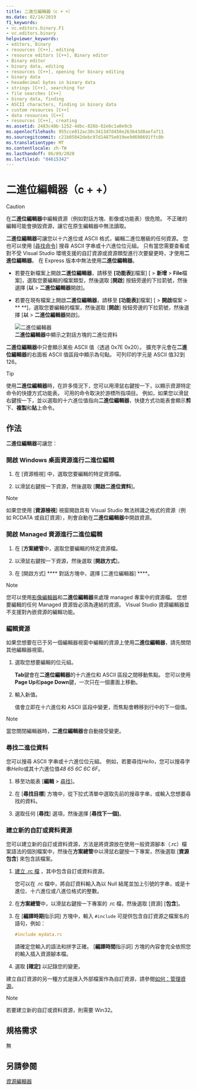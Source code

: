 ```yaml
---
title: 二進位編輯器（c + +）
ms.date: 02/14/2019
f1_keywords:
- vc.editors.binary.F1
- vc.editors.binary
helpviewer_keywords:
- editors, Binary
- resources [C++], editing
- resource editors [C++], Binary editor
- Binary editor
- binary data, editing
- resources [C++], opening for binary editing
- binary data
- hexadecimal bytes in binary data
- strings [C++], searching for
- file searches [C++]
- binary data, finding
- ASCII characters, finding in binary data
- custom resources [C++]
- data resources [C++]
- resources [C++], creating
ms.assetid: 2483c48b-1252-4dbc-826b-82e6c1a0e9cb
ms.openlocfilehash: 955cce012ac30c3413d7d458e263643d0aefa711
ms.sourcegitcommit: c21b05042debc97d14875e019ee9d698691ffc0b
ms.translationtype: MT
ms.contentlocale: zh-TW
ms.lasthandoff: 06/09/2020
ms.locfileid: "84615342"
---
```

# <a name="binary-editor-c"></a>二進位編輯器（c + +）

> [!CAUTION]
> 在**二進位編輯器**中編輯資源（例如對話方塊、影像或功能表）很危險。 不正確的編輯可能會損毀資源，讓它在原生編輯器中無法讀取。

**二進位編輯器**可讓您以十六進位或 ASCII 格式，編輯二進位層級的任何資源。 您也可以使用 [[尋找命令]](/visualstudio/ide/reference/find-command) 搜尋 ASCII 字串或十六進位位元組。 只有當您需要查看或對不受 Visual Studio 環境支援的自訂資源或資源類型進行次要變更時，才使用**二進位編輯器**。 在 Express 版本中無法使用**二進位編輯器**。

- 若要在新檔案上開啟**二進位編輯器**，請移至 **[功能表]**[檔案] [  >  **新增**  >  **File**檔案]，選取您要編輯的檔案類型，然後選取 [**開啟**] 按鈕旁邊的下拉箭號，然後選擇 [**以**  >  **二進位編輯器**開啟]。

- 若要在現有檔案上開啟**二進位編輯器**，請移至 **[功能表]**[檔案] [  >  **開啟**檔案  >  ** **]，選取您要編輯的檔案，然後選取 [**開啟**] 按鈕旁邊的下拉箭號，然後選擇 [**以**  >  **二進位編輯器**開啟]。

   ![二進位編輯器](../mfc/media/vcbinaryeditor2.gif "vcBinaryEditor2")<br/>
   **二進位編輯器**中顯示之對話方塊的二進位資料

**二進位編輯器**中只會顯示某些 ASCII 值（透過 0x7E 0x20）。 擴充字元會在**二進位編輯器**的右面板 ASCII 值區段中顯示為句點。 可列印的字元是 ASCII 值32到126。

> [!TIP]
> 使用**二進位編輯器**時，在許多情況下，您可以用滑鼠右鍵按一下，以顯示資源特定命令的快捷方式功能表。 可用的命令取決於游標所指項目。 例如，如果您以滑鼠右鍵按一下，並以選取的十六進位值指向**二進位編輯器**，快捷方式功能表會顯示**剪**下、**複製**和**貼**上命令。

## <a name="how-to"></a>作法

**二進位編輯器**可讓您：

### <a name="to-open-a-windows-desktop-resource-for-binary-editing"></a>開啟 Windows 桌面資源進行二進位編輯

1. 在 [資源檢視] [](how-to-create-a-resource-script-file.md#create-resources)中，選取您要編輯的特定資源檔。

1. 以滑鼠右鍵按一下資源，然後選取 [**開啟二進位資料**]。

> [!NOTE]
> 如果您使用 [**資源檢視**] 視窗開啟具有 Visual Studio 無法辨識之格式的資源（例如 RCDATA 或自訂資源），則會自動在**二進位編輯器**中開啟資源。

### <a name="to-open-a-managed-resource-for-binary-editing"></a>開啟 Managed 資源進行二進位編輯

1. 在 [**方案總管**中，選取您要編輯的特定資源檔。

1. 以滑鼠右鍵按一下資源，然後選取 [**開啟方式**]。

1. 在 [開啟方式] **** 對話方塊中，選擇 [二進位編輯器] ****。

> [!NOTE]
> 您可以使用[影像編輯器](image-editor-for-icons.md)和**二進位編輯器**來處理 managed 專案中的資源檔。 您想要編輯的任何 Managed 資源皆必須為連結的資源。 Visual Studio 資源編輯器並不支援對內嵌資源的編輯功能。

### <a name="to-edit-a-resource"></a>編輯資源

如果您想要在已于另一個編輯器視窗中編輯的資源上使用**二進位編輯器**，請先關閉其他編輯器視窗。

1. 選取您想要編輯的位元組。

   **Tab**鍵會在**二進位編輯器**的十六進位和 ASCII 區段之間移動焦點。 您可以使用**Page Up**和**page Down**鍵，一次只在一個畫面上移動。

1. 輸入新值。

   值會立即在十六進位和 ASCII 區段中變更，而焦點會轉移到行中的下一個值。

> [!NOTE]
> 當您關閉編輯器時，**二進位編輯器**會自動接受變更。

### <a name="to-find-binary-data"></a>尋找二進位資料

您可以搜尋 ASCII 字串或十六進位位元組。 例如，若要尋找*Hello*，您可以搜尋字串*Hello*或其十六進位值*48 65 6C 6C 6F*。

1. 移至功能表 [**編輯**  >  [尋找](/visualstudio/ide/reference/find-command)]。

1. 在 [**尋找目標**] 方塊中，從下拉式清單中選取先前的搜尋字串，或輸入您想要尋找的資料。

1. 選取任何 [**尋找**] 選項，然後選擇 [**尋找下一個]**。

### <a name="to-create-a-new-custom-or-data-resource"></a>建立新的自訂或資料資源

您可以建立新的自訂或資料資源，方法是將資源放在使用一般資源腳本（.rc）檔案語法的個別檔案中，然後在**方案總管**中以滑鼠右鍵按一下專案，然後選取 [**資源包含**] 來包含該檔案。

1. [建立 .rc 檔](how-to-create-a-resource-script-file.md) ，其中包含自訂或資料資源。

   您可以在 .rc 檔中，將自訂資料輸入為以 Null 結尾並加上引號的字串，或是十進位、十六進位或八進位格式的整數。

1. 在**方案總管**中，以滑鼠右鍵按一下專案的 .rc 檔，然後選取 [資源] [**包含**]。

1. 在 [**編譯時期**指示詞] 方塊中，輸入 `#include` 可提供包含自訂資源之檔案名的語句，例如：

    ```cpp
    #include mydata.rc
    ```

   請確定您輸入的語法和拼字正確。 [**編譯時間**指示詞] 方塊的內容會完全依照您的輸入插入資源腳本檔。

1. 選取 **[確定]** 以記錄您的變更。

建立自訂資源的另一種方式是匯入外部檔案作為自訂資源，請參閱[如何：管理資源](../windows/how-to-import-and-export-resources.md)。

> [!NOTE]
> 若要建立新的自訂或資料資源，則需要 Win32。

## <a name="requirements"></a>規格需求

無

## <a name="see-also"></a>另請參閱

[資源編輯器](resource-editors.md)
